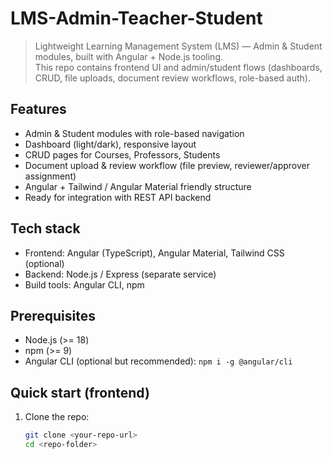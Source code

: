# LMS-Admin-Teacher-Student

> Lightweight Learning Management System (LMS) — Admin & Student modules, built with Angular + Node.js tooling.  
> This repo contains frontend UI and admin/student flows (dashboards, CRUD, file uploads, document review workflows, role-based auth).

## Features
- Admin & Student modules with role-based navigation
- Dashboard (light/dark), responsive layout
- CRUD pages for Courses, Professors, Students
- Document upload & review workflow (file preview, reviewer/approver assignment)
- Angular + Tailwind / Angular Material friendly structure
- Ready for integration with REST API backend

## Tech stack
- Frontend: Angular (TypeScript), Angular Material, Tailwind CSS (optional)
- Backend: Node.js / Express (separate service)
- Build tools: Angular CLI, npm

## Prerequisites
- Node.js (>= 18)
- npm (>= 9)
- Angular CLI (optional but recommended): `npm i -g @angular/cli`

## Quick start (frontend)
1. Clone the repo:
   ```bash
   git clone <your-repo-url>
   cd <repo-folder>
